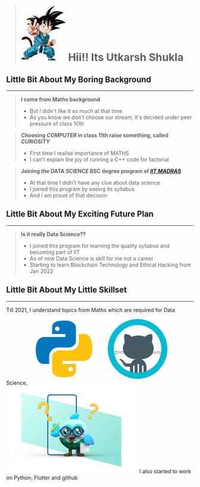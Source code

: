   > # ![!](images/gokuchild.jpg) **Hii!! Its Utkarsh Shukla**             


## Little Bit About My Boring Background 
___

  > **I come from Maths background**
  >
  > - But I didn't like it so much at that time
  > - As you know we don't choose our stream, it's decided under peer pressure of class 10th


  > **Choosing *COMPUTER* in class 11th raise something, called *CURIOSITY***
  >
  > - First time I realise importance of MATHS
  > - I can't explain the joy of running a C++ code for factorial


  > **Joining the DATA SCIENCE BSC degree program of [***IIT MADRAS***](https://onlinedegree.iitm.ac.in/index.html)**
  >
  > - At that time I didn't have any clue about data science
  > - I joined this program by seeing its syllabus 
  > - And I am proud of that decision

## Little Bit About My Exciting Future Plan
***

  > **Is it really Data Science??**
  >
  > - I joined this program for learning the quality syllabus and becoming part of IIT 
  > - As of now Data Science is skill for me not a career
  > - Starting to learn Blockchain Technology and Ethical Hacking from Jan 2022  


## Little Bit About My Little Skillset
___

Till 2021, I understand topics from Maths which are required for Data Science,
 ![](images/python--v2.gif) ![](images/github--v3.gif) 
![](15ddf26df65cd2f79d6f.jpg)
I also started to work on Python, Flutter and github
